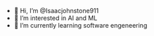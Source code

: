 - 👋 Hi, I’m @Isaacjohnstone911
- 👀 I’m interested in AI and ML
- 🌱 I’m currently learning software engeneering

